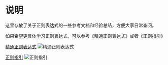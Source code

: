 # 说明

这里存放了关于正则表达式的一些参考文档和经验总结，方便大家日常查阅。

如果希望更具体学习正则表达式，可以参考《精通正则表达式》或者《正则指引》

[精通正则表达式](https://book.douban.com/subject/11589967/)
![精通正则表达式](https://img3.doubanio.com/view/subject/l/public/s11292040.jpg)

[正则指引](https://book.douban.com/subject/10591096/)
![正则指引](https://img1.doubanio.com/view/subject/l/public/s9976449.jpg)
